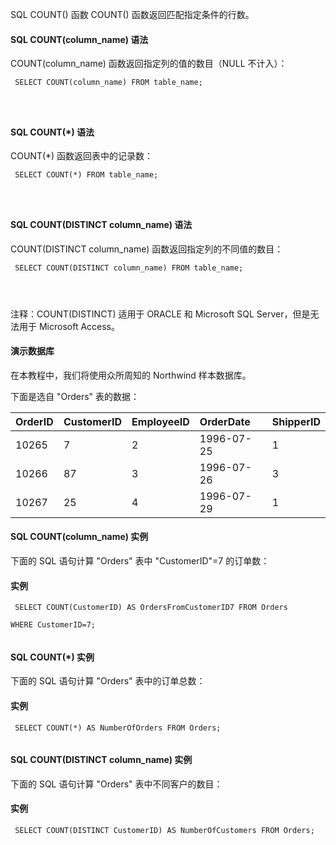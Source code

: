  SQL COUNT() 函数 
COUNT() 函数返回匹配指定条件的行数。

 

#### SQL COUNT(column_name) 语法

 COUNT(column_name) 函数返回指定列的值的数目（NULL 不计入）：

 
```
 SELECT COUNT(column_name) FROM table_name;




```
 
#### SQL COUNT(*) 语法

 COUNT(*) 函数返回表中的记录数：

 
```
 SELECT COUNT(*) FROM table_name;




```
 
#### SQL COUNT(DISTINCT column_name) 语法

 COUNT(DISTINCT column_name) 函数返回指定列的不同值的数目：

 
```
 SELECT COUNT(DISTINCT column_name) FROM table_name;




```
 注释：COUNT(DISTINCT) 适用于 ORACLE 和 Microsoft SQL Server，但是无法用于 Microsoft Access。

 

#### 演示数据库

 在本教程中，我们将使用众所周知的 Northwind 样本数据库。

 下面是选自 "Orders" 表的数据：

 

|OrderID|CustomerID|EmployeeID|OrderDate|ShipperID|
|:--|:--|:--|:--|:--|
|10265|7|2|1996-07-25|1|
|10266|87|3|1996-07-26|3|
|10267|25|4|1996-07-29|1|





#### SQL COUNT(column_name) 实例

 下面的 SQL 语句计算 "Orders" 表中 "CustomerID"=7 的订单数：

  
#### 实例

 
```
 SELECT COUNT(CustomerID) AS OrdersFromCustomerID7 FROM Orders

WHERE CustomerID=7; 


```
 

 



#### SQL COUNT(*) 实例

 下面的 SQL 语句计算 "Orders" 表中的订单总数：

  
#### 实例

 
```
 SELECT COUNT(*) AS NumberOfOrders FROM Orders; 


```
 

 

#### SQL COUNT(DISTINCT column_name) 实例

 下面的 SQL 语句计算 "Orders" 表中不同客户的数目：

  
#### 实例

 
```
 SELECT COUNT(DISTINCT CustomerID) AS NumberOfCustomers FROM Orders; 


```
 

 






